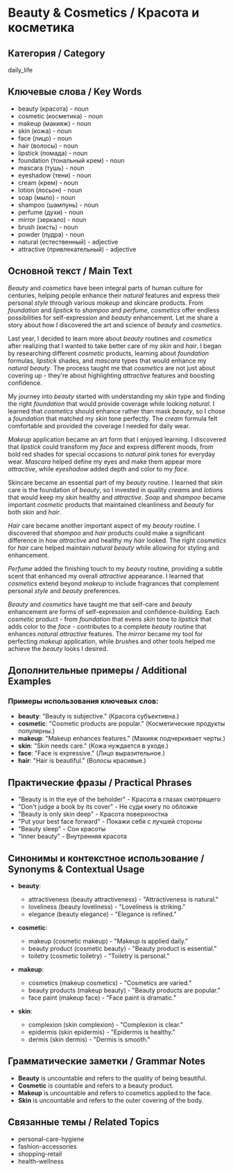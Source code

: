 # Beauty & Cosmetics / Красота и косметика

## Категория / Category
daily_life

## Ключевые слова / Key Words
- beauty (красота) - noun
- cosmetic (косметика) - noun
- makeup (макияж) - noun
- skin (кожа) - noun
- face (лицо) - noun
- hair (волосы) - noun
- lipstick (помада) - noun
- foundation (тональный крем) - noun
- mascara (тушь) - noun
- eyeshadow (тени) - noun
- cream (крем) - noun
- lotion (лосьон) - noun
- soap (мыло) - noun
- shampoo (шампунь) - noun
- perfume (духи) - noun
- mirror (зеркало) - noun
- brush (кисть) - noun
- powder (пудра) - noun
- natural (естественный) - adjective
- attractive (привлекательный) - adjective

## Основной текст / Main Text

*Beauty* and *cosmetics* have been integral parts of human culture for centuries, helping people enhance their *natural* features and express their personal *style* through various *makeup* and skincare products. From *foundation* and *lipstick* to *shampoo* and *perfume*, *cosmetics* offer endless possibilities for self-expression and *beauty* enhancement. Let me share a story about how I discovered the art and science of *beauty* and *cosmetics*.

Last year, I decided to learn more about *beauty* routines and *cosmetics* after realizing that I wanted to take better care of my *skin* and *hair*. I began by researching different *cosmetic* products, learning about *foundation* formulas, *lipstick* shades, and *mascara* types that would enhance my *natural* *beauty*. The process taught me that *cosmetics* are not just about covering up - they're about highlighting *attractive* features and boosting confidence.

My journey into *beauty* started with understanding my *skin* type and finding the right *foundation* that would provide coverage while looking *natural*. I learned that *cosmetics* should enhance rather than mask *beauty*, so I chose a *foundation* that matched my *skin* tone perfectly. The *cream* formula felt comfortable and provided the coverage I needed for daily wear.

*Makeup* application became an art form that I enjoyed learning. I discovered that *lipstick* could transform my *face* and express different moods, from bold red shades for special occasions to *natural* pink tones for everyday wear. *Mascara* helped define my eyes and make them appear more *attractive*, while *eyeshadow* added depth and color to my *face*.

Skincare became an essential part of my *beauty* routine. I learned that *skin* care is the foundation of *beauty*, so I invested in quality *cream*s and *lotion*s that would keep my *skin* healthy and *attractive*. *Soap* and *shampoo* became important *cosmetic* products that maintained cleanliness and *beauty* for both *skin* and *hair*.

*Hair* care became another important aspect of my *beauty* routine. I discovered that *shampoo* and *hair* products could make a significant difference in how *attractive* and healthy my *hair* looked. The right *cosmetics* for *hair* care helped maintain *natural* *beauty* while allowing for styling and enhancement.

*Perfume* added the finishing touch to my *beauty* routine, providing a subtle scent that enhanced my overall *attractive* appearance. I learned that *cosmetics* extend beyond *makeup* to include fragrances that complement personal *style* and *beauty* preferences.

*Beauty* and *cosmetics* have taught me that self-care and *beauty* enhancement are forms of self-expression and confidence-building. Each *cosmetic* product - from *foundation* that evens *skin* tone to *lipstick* that adds color to the *face* - contributes to a complete *beauty* routine that enhances *natural* *attractive* features. The *mirror* became my tool for perfecting *makeup* application, while *brush*es and other tools helped me achieve the *beauty* looks I desired.

## Дополнительные примеры / Additional Examples

### Примеры использования ключевых слов:
- **beauty**: "Beauty is subjective." (Красота субъективна.)
- **cosmetic**: "Cosmetic products are popular." (Косметические продукты популярны.)
- **makeup**: "Makeup enhances features." (Макияж подчеркивает черты.)
- **skin**: "Skin needs care." (Кожа нуждается в уходе.)
- **face**: "Face is expressive." (Лицо выразительное.)
- **hair**: "Hair is beautiful." (Волосы красивые.)

## Практические фразы / Practical Phrases

- "Beauty is in the eye of the beholder" - Красота в глазах смотрящего
- "Don't judge a book by its cover" - Не суди книгу по обложке
- "Beauty is only skin deep" - Красота поверхностна
- "Put your best face forward" - Покажи себя с лучшей стороны
- "Beauty sleep" - Сон красоты
- "Inner beauty" - Внутренняя красота

## Синонимы и контекстное использование / Synonyms & Contextual Usage

- **beauty**: 
  - attractiveness (beauty attractiveness) - "Attractiveness is natural."
  - loveliness (beauty loveliness) - "Loveliness is striking."
  - elegance (beauty elegance) - "Elegance is refined."

- **cosmetic**: 
  - makeup (cosmetic makeup) - "Makeup is applied daily."
  - beauty product (cosmetic beauty) - "Beauty product is essential."
  - toiletry (cosmetic toiletry) - "Toiletry is personal."

- **makeup**: 
  - cosmetics (makeup cosmetics) - "Cosmetics are varied."
  - beauty products (makeup beauty) - "Beauty products are popular."
  - face paint (makeup face) - "Face paint is dramatic."

- **skin**: 
  - complexion (skin complexion) - "Complexion is clear."
  - epidermis (skin epidermis) - "Epidermis is healthy."
  - dermis (skin dermis) - "Dermis is smooth."

## Грамматические заметки / Grammar Notes

- **Beauty** is uncountable and refers to the quality of being beautiful.
- **Cosmetic** is countable and refers to a beauty product.
- **Makeup** is uncountable and refers to cosmetics applied to the face.
- **Skin** is uncountable and refers to the outer covering of the body.

## Связанные темы / Related Topics

- personal-care-hygiene
- fashion-accessories
- shopping-retail
- health-wellness
